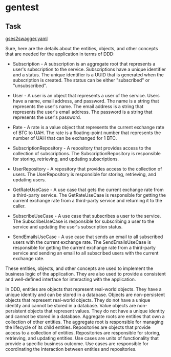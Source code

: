 # gentest

## Task

[gses2swagger.yaml](docs%2Fgses2swagger.yaml)

Sure, here are the details about the entities, objects, and other concepts that are needed for the application in terms
of DDD:

 * Subscription - A subscription is an aggregate root that represents a user's subscription to the service. Subscriptions
have a unique identifier and a status. The unique identifier is a UUID that is generated when the subscription is
created. The status can be either "subscribed" or "unsubscribed".

 * User - A user is an object that represents a user of the service. Users have a name, email address, and password. The
name is a string that represents the user's name. The email address is a string that represents the user's email
address. The password is a string that represents the user's password.

* Rate - A rate is a value object that represents the current exchange rate of BTC to UAH. The rate is a floating-point
number that represents the number of UAH that can be exchanged for 1 BTC.

* SubscriptionRepository - A repository that provides access to the collection of subscriptions. The
SubscriptionRepository is responsible for storing, retrieving, and updating subscriptions.

* UserRepository - A repository that provides access to the collection of users. The UserRepository is responsible for
storing, retrieving, and updating users.

* GetRateUseCase - A use case that gets the current exchange rate from a third-party service. The GetRateUseCase is
responsible for getting the current exchange rate from a third-party service and returning it to the caller.

* SubscribeUseCase - A use case that subscribes a user to the service. The SubscribeUseCase is responsible for subscribing
a user to the service and updating the user's subscription status.

* SendEmailsUseCase - A use case that sends an email to all subscribed users with the current exchange rate. The
SendEmailsUseCase is responsible for getting the current exchange rate from a third-party service and sending an email
to all subscribed users with the current exchange rate.

These entities, objects, and other concepts are used to implement the business logic of the application. They are also
used to provide a consistent and well-defined interface for interacting with the application.

In DDD, entities are objects that represent real-world objects. They have a unique identity and can be stored in a
database. Objects are non-persistent objects that represent real-world objects. They do not have a unique identity and
cannot be stored in a database. Value objects are non-persistent objects that represent values. They do not have a
unique identity and cannot be stored in a database. Aggregate roots are entities that own a collection of other
entities. The aggregate root is responsible for managing the lifecycle of its child entities. Repositories are objects
that provide access to a collection of entities. Repositories are responsible for storing, retrieving, and updating
entities. Use cases are units of functionality that provide a specific business outcome. Use cases are responsible for
coordinating the interaction between entities and repositories.